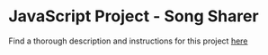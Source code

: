 # JavaScript Project - Song Sharer

Find a thorough description and instructions for this project [here](https://github.com/kkirby16/song_sharer_frontend)
